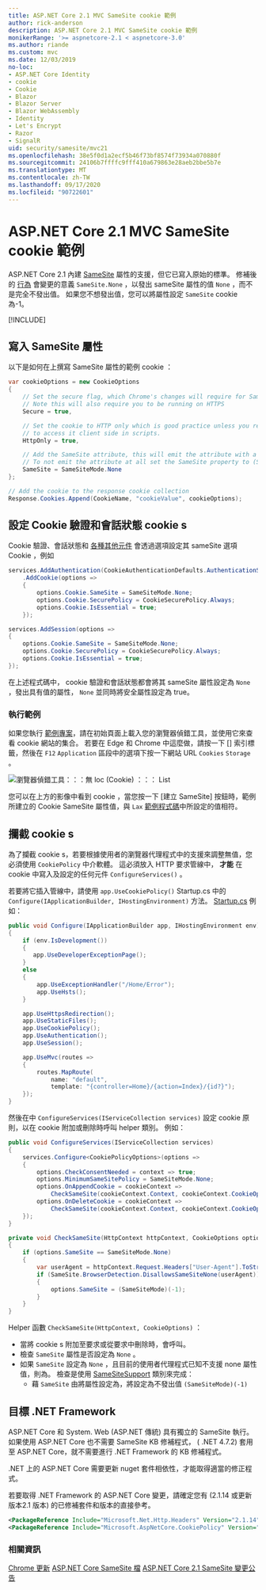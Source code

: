 ```yaml
---
title: ASP.NET Core 2.1 MVC SameSite cookie 範例
author: rick-anderson
description: ASP.NET Core 2.1 MVC SameSite cookie 範例
monikerRange: '>= aspnetcore-2.1 < aspnetcore-3.0'
ms.author: riande
ms.custom: mvc
ms.date: 12/03/2019
no-loc:
- ASP.NET Core Identity
- cookie
- Cookie
- Blazor
- Blazor Server
- Blazor WebAssembly
- Identity
- Let's Encrypt
- Razor
- SignalR
uid: security/samesite/mvc21
ms.openlocfilehash: 38e5f0d1a2ecf5b46f73bf8574f73934a070880f
ms.sourcegitcommit: 24106b7ffffc9fff410a679863e28aeb2bbe5b7e
ms.translationtype: MT
ms.contentlocale: zh-TW
ms.lasthandoff: 09/17/2020
ms.locfileid: "90722601"
---
```

# <a name="aspnet-core-21-mvc-samesite-no-loccookie-sample"></a>ASP.NET Core 2.1 MVC SameSite cookie 範例

ASP.NET Core 2.1 內建 [SameSite](https://www.owasp.org/index.php/SameSite) 屬性的支援，但它已寫入原始的標準。 修補後的 [行為](https://github.com/dotnet/aspnetcore/issues/8212) 會變更的意義 `SameSite.None` ，以發出 sameSite 屬性的值 `None` ，而不是完全不發出值。 如果您不想發出值，您可以將屬性設定 `SameSite` cookie 為-1。

[!INCLUDE[](~/includes/SameSiteIdentity.md)]

## <a name="writing-the-samesite-attribute"></a><a name="sampleCode"></a>寫入 SameSite 屬性

以下是如何在上撰寫 SameSite 屬性的範例 cookie ：

```c#
var cookieOptions = new CookieOptions
{
    // Set the secure flag, which Chrome's changes will require for SameSite none.
    // Note this will also require you to be running on HTTPS
    Secure = true,

    // Set the cookie to HTTP only which is good practice unless you really do need
    // to access it client side in scripts.
    HttpOnly = true,

    // Add the SameSite attribute, this will emit the attribute with a value of none.
    // To not emit the attribute at all set the SameSite property to (SameSiteMode)(-1).
    SameSite = SameSiteMode.None
};

// Add the cookie to the response cookie collection
Response.Cookies.Append(CookieName, "cookieValue", cookieOptions);
```

## <a name="setting-no-loccookie-authentication-and-session-state-no-loccookies"></a>設定 Cookie 驗證和會話狀態 cookie s

Cookie 驗證、會話狀態和 [各種其他元件](../samesite.md?view=aspnetcore-2.1) 會透過選項設定其 sameSite 選項 Cookie ，例如

```c#
services.AddAuthentication(CookieAuthenticationDefaults.AuthenticationScheme)
    .AddCookie(options =>
    {
        options.Cookie.SameSite = SameSiteMode.None;
        options.Cookie.SecurePolicy = CookieSecurePolicy.Always;
        options.Cookie.IsEssential = true;
    });

services.AddSession(options =>
{
    options.Cookie.SameSite = SameSiteMode.None;
    options.Cookie.SecurePolicy = CookieSecurePolicy.Always;
    options.Cookie.IsEssential = true;
});
```

在上述程式碼中， cookie 驗證和會話狀態都會將其 sameSite 屬性設定為 `None` ，發出具有值的屬性， `None` 並同時將安全屬性設定為 true。

### <a name="run-the-sample"></a>執行範例

如果您執行 [範例專案](https://github.com/blowdart/AspNetSameSiteSamples/tree/master/AspNetCore21MVC)，請在初始頁面上載入您的瀏覽器偵錯工具，並使用它來查看 cookie 網站的集合。 若要在 Edge 和 Chrome 中這麼做，請按一下 [] 索引標籤，然後在 `F12` `Application` 區段中的選項下按一下網站 URL `Cookies` `Storage` 。

![瀏覽器偵錯工具：：：無 loc (Cookie) ：：： List](BrowserDebugger.png)

您可以在上方的影像中看到 cookie ，當您按一下 [建立 SameSite] 按鈕時，範例所建立的 Cookie SameSite 屬性值，與 `Lax` [範例程式碼](#sampleCode)中所設定的值相符。

## <a name="intercepting-no-loccookies"></a><a name="interception"></a>攔截 cookie s

為了攔截 cookie s，若要根據使用者的瀏覽器代理程式中的支援來調整無值，您必須使用 `CookiePolicy` 中介軟體。 這必須放入 HTTP 要求管線中， **才能** 在 cookie 中寫入及設定的任何元件 `ConfigureServices()` 。

若要將它插入管線中，請使用 `app.UseCookiePolicy()` Startup.cs 中的 `Configure(IApplicationBuilder, IHostingEnvironment)` 方法。 [Startup.cs](https://github.com/blowdart/AspNetSameSiteSamples/blob/master/AspNetCore21MVC/Startup.cs) 例如：

```c#
public void Configure(IApplicationBuilder app, IHostingEnvironment env)
{
    if (env.IsDevelopment())
    {
       app.UseDeveloperExceptionPage();
    }
    else
    {
        app.UseExceptionHandler("/Home/Error");
        app.UseHsts();
    }

    app.UseHttpsRedirection();
    app.UseStaticFiles();
    app.UseCookiePolicy();
    app.UseAuthentication();
    app.UseSession();

    app.UseMvc(routes =>
    {
        routes.MapRoute(
            name: "default",
            template: "{controller=Home}/{action=Index}/{id?}");
    });
}
```

然後在中 `ConfigureServices(IServiceCollection services)` 設定 cookie 原則，以在 cookie 附加或刪除時呼叫 helper 類別。 例如：

```c#
public void ConfigureServices(IServiceCollection services)
{
    services.Configure<CookiePolicyOptions>(options =>
    {
        options.CheckConsentNeeded = context => true;
        options.MinimumSameSitePolicy = SameSiteMode.None;
        options.OnAppendCookie = cookieContext =>
            CheckSameSite(cookieContext.Context, cookieContext.CookieOptions);
        options.OnDeleteCookie = cookieContext =>
            CheckSameSite(cookieContext.Context, cookieContext.CookieOptions);
    });
}

private void CheckSameSite(HttpContext httpContext, CookieOptions options)
{
    if (options.SameSite == SameSiteMode.None)
    {
        var userAgent = httpContext.Request.Headers["User-Agent"].ToString();
        if (SameSite.BrowserDetection.DisallowsSameSiteNone(userAgent))
        {
            options.SameSite = (SameSiteMode)(-1);
        }
    }
}
```

Helper 函數 `CheckSameSite(HttpContext, CookieOptions)` ：

* 當將 cookie s 附加至要求或從要求中刪除時，會呼叫。
* 檢查 `SameSite` 屬性是否設定為 `None` 。
* 如果 `SameSite` 設定為 `None` ，且目前的使用者代理程式已知不支援 none 屬性值，則為。 檢查是使用 [SameSiteSupport](https://github.com/dotnet/AspNetCore.Docs/tree/master/aspnetcore/security/samesite/sample/snippets/SameSiteSupport.cs) 類別來完成：
  * 藉 `SameSite` 由將屬性設定為，將設定為不發出值 `(SameSiteMode)(-1)`

## <a name="targeting-net-framework"></a>目標 .NET Framework

ASP.NET Core 和 System. Web (ASP.NET 傳統) 具有獨立的 SameSite 執行。 如果使用 ASP.NET Core 也不需要 SameSite KB 修補程式， ( .NET 4.7.2) 套用至 ASP.NET Core，就不需要進行 .NET Framework 的 KB 修補程式。

.NET 上的 ASP.NET Core 需要更新 nuget 套件相依性，才能取得適當的修正程式。

若要取得 .NET Framework 的 ASP.NET Core 變更，請確定您有 (2.1.14 或更新版本2.1 版本) 的已修補套件和版本的直接參考。

```xml
<PackageReference Include="Microsoft.Net.Http.Headers" Version="2.1.14" />
<PackageReference Include="Microsoft.AspNetCore.CookiePolicy" Version="2.1.14" />
```

### <a name="more-information"></a>相關資訊
 
[Chrome 更新](https://www.chromium.org/updates/same-site) 
[ASP.NET Core SameSite 檔](../samesite.md?view=aspnetcore-2.1) 
[ASP.NET Core 2.1 SameSite 變更公告](https://github.com/dotnet/aspnetcore/issues/8212)